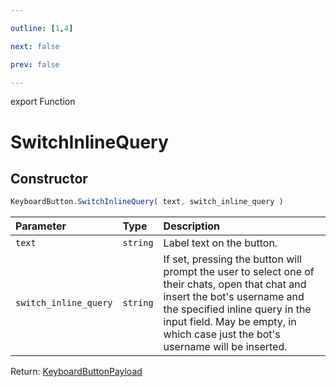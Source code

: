 ```yaml
---

outline: [1,4]

next: false

prev: false

---
```


export Function
# SwitchInlineQuery

## Constructor
 ```ts
 KeyboardButton.SwitchInlineQuery( text, switch_inline_query )
 ```
 
 | Parameter | Type | Description |
| :--- | :--- | :--- |
| `text` | `string` | Label text on the button. |
| `switch_inline_query` | `string` | If set, pressing the button will prompt the user to select one of their chats, open that chat and insert the bot's username and the specified inline query in the input field. May be empty, in which case just the bot's username will be inserted. |

Return: [KeyboardButtonPayload](../../../interfaces/KeyboardButtonPayload.md)
